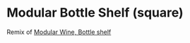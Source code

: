 # Modular Bottle Shelf (square)

Remix of [Modular Wine, Bottle shelf](https://www.printables.com/model/751378-modular-wine-bottle-shelf)